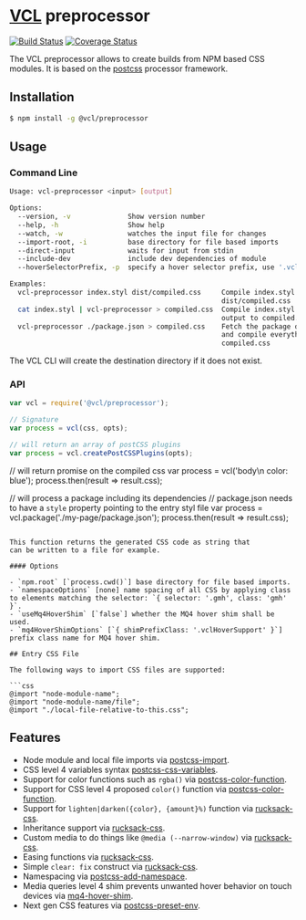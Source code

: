 # [VCL](https://vcl.github.io/) preprocessor

[![Build Status](http://img.shields.io/travis/vcl/preprocessor.svg?style=flat)](https://travis-ci.org/vcl/preprocessor)
[![Coverage Status](https://coveralls.io/repos/vcl/preprocessor/badge.svg?branch=master)](https://coveralls.io/r/vcl/preprocessor?branch=master)

The VCL preprocessor allows to create builds from NPM based CSS modules.
It is based on the [postcss](https://github.com/postcss/postcss)
processor framework.

## Installation

```sh
$ npm install -g @vcl/preprocessor
```

## Usage

### Command Line

```sh
Usage: vcl-preprocessor <input> [output]

Options:
  --version, -v              Show version number
  --help, -h                 Show help
  --watch, -w                watches the input file for changes
  --import-root, -i          base directory for file based imports
  --direct-input             waits for input from stdin
  --include-dev              include dev dependencies of module          [default: true]
  --hoverSelectorPrefix, -p  specify a hover selector prefix, use '.vclHoverSupport' if no argument was provided

Examples:
  vcl-preprocessor index.styl dist/compiled.css     Compile index.styl and output to
                                                    dist/compiled.css
  cat index.styl | vcl-preprocessor > compiled.css  Compile index.styl and pipe
                                                    output to compiled.css
  vcl-preprocessor ./package.json > compiled.css    Fetch the package dependencies
                                                    and compile everything to
                                                    compiled.css
```
The VCL CLI will create the destination directory if it does not exist.

### API

```js
var vcl = require('@vcl/preprocessor');

// Signature
var process = vcl(css, opts);

// will return an array of postCSS plugins
var process = vcl.createPostCSSPlugins(opts);
```

// will return promise on the compiled css
var process = vcl('body\n  color: blue');
process.then(result => result.css);

// will process a package including its dependencies
// package.json needs to have a `style` property pointing to the entry styl file
var process = vcl.package('./my-page/package.json');
process.then(result => result.css);
```

This function returns the generated CSS code as string that
can be written to a file for example.

#### Options

- `npm.root` [`process.cwd()`] base directory for file based imports.
- `namespaceOptions` [none] name spacing of all CSS by applying class to elements matching the selector: `{ selector: '.gmh', class: 'gmh' }`.
- `useMq4HoverShim` [`false`] whether the MQ4 hover shim shall be used.
- `mq4HoverShimOptions` [`{ shimPrefixClass: '.vclHoverSupport' }`] prefix class name for MQ4 hover shim.

## Entry CSS File

The following ways to import CSS files are supported:

```css
@import "node-module-name";
@import "node-module-name/file";
@import "./local-file-relative-to-this.css";
```

## Features

- Node module and local file imports via [postcss-import](https://github.com/postcss/postcss-import).
- CSS level 4 variables syntax [postcss-css-variables](https://github.com/MadLittleMods/postcss-css-variables).
- Support for color functions such as `rgba()` via [postcss-color-function](https://github.com/postcss/postcss-color-function).
- Support for CSS level 4 proposed `color()` function via [postcss-color-function](https://github.com/postcss/postcss-color-function).
- Support for `lighten|darken({color}, {amount}%)` function via [rucksack-css](https://www.rucksackcss.org/).
- Inheritance support via [rucksack-css](https://www.rucksackcss.org/).
- Custom media to do things like `@media (--narrow-window)` via [rucksack-css](https://www.rucksackcss.org/).
- Easing functions via [rucksack-css](https://www.rucksackcss.org/).
- Simple `clear: fix` construct via [rucksack-css](https://www.rucksackcss.org/).
- Namespacing via [postcss-add-namespace](https://github.com/GarthDB/postcss-add-namespace).
- Media queries level 4 shim prevents unwanted hover behavior on touch devices via [mq4-hover-shim](https://github.com/twbs/mq4-hover-shim).
- Next gen CSS features via [postcss-preset-env](https://preset-env.cssdb.org/).
